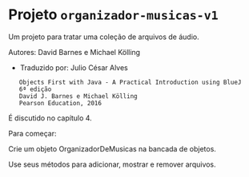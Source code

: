 # Projeto `organizador-musicas-v1`

Um projeto para tratar uma coleção de arquivos de áudio.

Autores: David Barnes e Michael Kölling

- Traduzido por: Julio César Alves

```
   Objects First with Java - A Practical Introduction using BlueJ
   6ª edição
   David J. Barnes e Michael Kölling
   Pearson Education, 2016
```

É discutido no capítulo 4.

Para começar:


Crie um objeto OrganizadorDeMusicas na bancada de objetos.

Use seus métodos para adicionar, mostrar e remover arquivos.

